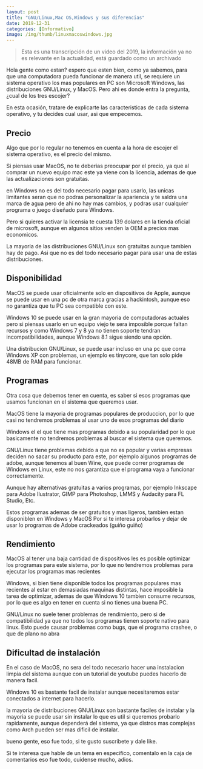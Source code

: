 ```yaml
---
layout: post
title: "GNU/Linux,Mac OS,Windows y sus diferencias"
date: 2019-12-31
categories: [Informativo]
image: /img/thumb/linuxmacoswindows.jpg
---
```


> Esta es una transcripción de un video del 2019, la información ya no es relevante en la actualidad, está guardado como un archivado

Hola gente como estan? espero que esten bien, como ya sabemos, para que una computadora pueda funcionar de manera util, se requiere un sistema operativo los mas populares en PC son Microsoft Windows, las distribuciones GNU/Linux, y MacOS. Pero ahi es donde entra la pregunta, ¿cual de los tres escojer?

En esta ocasión, tratare de explicarte las caracteristicas de cada sistema operativo, y tu decides cual usar, asi que empecemos.

## Precio

Algo que por lo regular no tenemos en cuenta a la hora de escojer el sistema operativo, es el precio del mismo.

Si piensas usar MacOS, no te deberias preocupar por el precio, ya que al comprar un nuevo equipo mac este ya viene con la licencia, ademas de que las actualizaciones son gratuitas.

en Windows no es del todo necesario pagar para usarlo, las unicas limitantes seran que no podras personalizar la apariencia
y te saldra una marca de agua pero de ahi no hay mas cambios, y podras usar cualquier programa o juego diseñado para Windows.

Pero si quieres activar la licensia te cuesta 139 dolares en la tienda oficial de microsoft, aunque en algunos sitios venden la OEM a precios mas economicos.

La mayoria de las distribuciones GNU/Linux son gratuitas aunque tambien hay de pago. Asi que no es del todo necesario pagar para usar una de estas distribuciones.

## Disponibilidad

MacOS se puede usar oficialmente solo en dispositivos de Apple,
aunque se puede usar en una pc de otra marca gracias a hackintosh, aunque eso no garantiza que tu PC sea compatible con este.

Windows 10 se puede usar en la gran mayoria de computadoras actuales pero si piensas usarlo en un equipo viejo te sera imposible porque faltan recursos y como Windows 7 y 8 ya no tienen soporte tendran incompatibilidades, aunque Windows 8.1 sigue siendo una opción.

Una distribucion GNU/Linux, se puede usar incluso en una pc que corra Windows XP con problemas, un ejemplo es tinycore, que tan solo pide 48MB de RAM para funcionar.

## Programas

Otra cosa que debemos tener en cuenta, es saber si esos programas que usamos funcionan en el sistema que queremos usar.

MacOS tiene la mayoria de programas populares de produccion, por lo que casi no tendremos problemas al usar uno de esos programas del diario

Windows el el que tiene mas programas debido a su popularidad por lo que basicamente no tendremos problemas al buscar el sistema que queremos.

GNU/Linux tiene problemas debido a que no es popular y varias empresas deciden no sacar su producto para este, por ejemplo algunos programas de adobe, aunque tenemos al buen Wine, que puede correr programas de Windows en Linux, este no nos garantiza que el programa vaya a funcionar correctamente.

Aunque hay alternativas gratuitas a varios programas, por ejemplo Inkscape para Adobe Ilustrator, GIMP para Photoshop, LMMS y Audacity para FL Studio, Etc.

Estos programas ademas de ser gratuitos y mas ligeros, tambien estan disponiblen en Windows y MacOS Por si te interesa probarlos y dejar de usar lo programas de Adobe crackeados (guiño guiño)

## Rendimiento

MacOS al tener una baja cantidad de dispositivos les es posible optimizar los programas para este sistema, por lo que no tendremos problemas para ejecutar los programas mas recientes

Windows, si bien tiene disponible todos los programas populares mas recientes al estar en demasiadas maquinas distintas, hace imposible la tarea de optimizar, ademas de que Windows 10 tambien consume recursos, por lo que es algo en tener en cuenta si no tienes una buena PC.

GNU/Linux no suele tener problemas de rendimiento, pero si de compatibilidad ya que no todos los programas tienen soporte nativo para linux. Esto puede causar problemas como bugs, que el programa crashee, o que de plano no abra


## Dificultad de instalación

En el caso de MacOS, no sera del todo necesario hacer una instalacion limpia del sistema aunque con un tutorial de youtube puedes hacerlo de manera facil.

Windows 10 es bastante facil de instalar aunque necesitaremos estar conectados a internet para hacerlo.

la mayoria de distribuciones GNU/Linux son bastante faciles de instalar y la mayoria se puede usar sin instalar lo que es util si queremos probarlo rapidamente, aunque dependerá del sistema, ya que distros mas complejas como Arch pueden ser mas dificil de instalar.

bueno gente, eso fue todo, si te gusto suscribete y dale like.

Si te interesa que hable de un tema en especifico, comentalo en la caja de comentarios eso fue todo, cuidense mucho, adios.